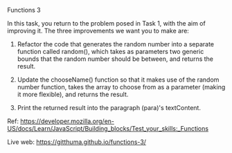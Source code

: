 Functions 3

In this task, you return to the problem posed in Task 1, with the aim of improving it. The three improvements we want you to make are:

1. Refactor the code that generates the random number into a separate function called random(), which takes as parameters two generic bounds that the random number should be between, and returns the result.

2. Update the chooseName() function so that it makes use of the random number function, takes the array to choose from as a parameter (making it more flexible), and returns the result.

3. Print the returned result into the paragraph (para)'s textContent.

Ref: https://developer.mozilla.org/en-US/docs/Learn/JavaScript/Building_blocks/Test_your_skills:_Functions

Live web: https://gitthuma.github.io/functions-3/
